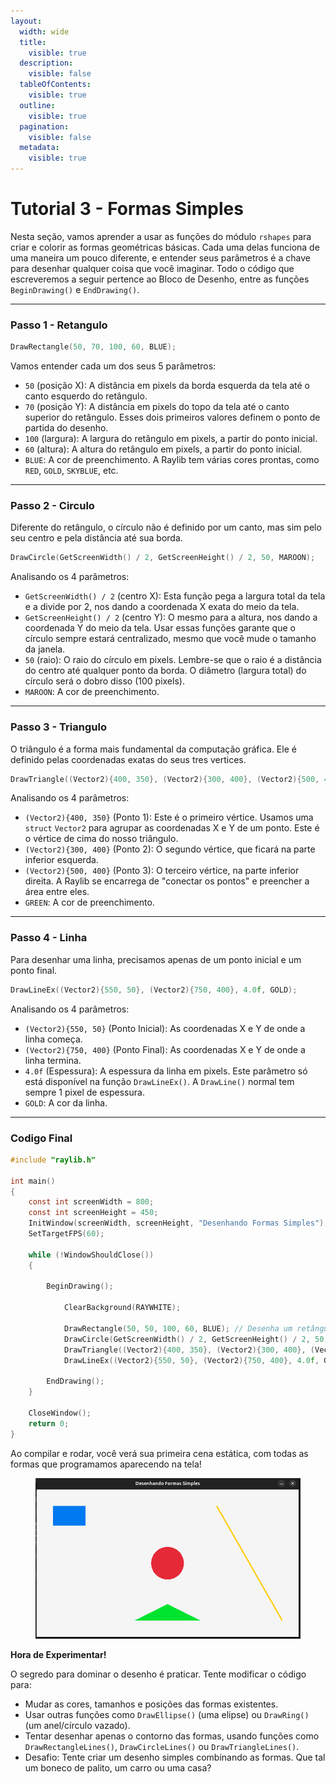 ```yaml
---
layout:
  width: wide
  title:
    visible: true
  description:
    visible: false
  tableOfContents:
    visible: true
  outline:
    visible: true
  pagination:
    visible: false
  metadata:
    visible: true
---
```


# Tutorial 3 - Formas Simples

Nesta seção, vamos aprender a usar as funções do módulo `rshapes` para criar e colorir as formas geométricas básicas. Cada uma delas funciona de uma maneira um pouco diferente, e entender seus parâmetros é a chave para desenhar qualquer coisa que você imaginar. Todo o código que escreveremos a seguir pertence ao Bloco de Desenho, entre as funções `BeginDrawing()` e `EndDrawing()`.

***

### Passo 1 - Retangulo

```c
DrawRectangle(50, 70, 100, 60, BLUE);
```

Vamos entender cada um dos seus 5 parâmetros:

* `50` (posição X): A distância em pixels da borda esquerda da tela até o canto esquerdo do retângulo.
* `70` (posição Y): A distância em pixels do topo da tela até o canto superior do retângulo. Esses dois primeiros valores definem o ponto de partida do desenho.
* `100` (largura): A largura do retângulo em pixels, a partir do ponto inicial.
* `60` (altura): A altura do retângulo em pixels, a partir do ponto inicial.
* `BLUE`: A cor de preenchimento. A Raylib tem várias cores prontas, como `RED`, `GOLD`, `SKYBLUE`, etc.

***

### Passo 2 - Circulo

Diferente do retângulo, o círculo não é definido por um canto, mas sim pelo seu centro e pela distância até sua borda.

```c
DrawCircle(GetScreenWidth() / 2, GetScreenHeight() / 2, 50, MAROON);
```

Analisando os 4 parâmetros:

* `GetScreenWidth() / 2` (centro X): Esta função pega a largura total da tela e a divide por 2, nos dando a coordenada X exata do meio da tela.
* `GetScreenHeight() / 2` (centro Y): O mesmo para a altura, nos dando a coordenada Y do meio da tela. Usar essas funções garante que o círculo sempre estará centralizado, mesmo que você mude o tamanho da janela.
* `50` (raio): O raio do círculo em pixels. Lembre-se que o raio é a distância do centro até qualquer ponto da borda. O diâmetro (largura total) do círculo será o dobro disso (100 pixels).
* `MAROON`: A cor de preenchimento.

***

### Passo 3 - Triangulo

O triângulo é a forma mais fundamental da computação gráfica. Ele é definido pelas coordenadas exatas do seus tres vertices.

```c
DrawTriangle((Vector2){400, 350}, (Vector2){300, 400}, (Vector2){500, 400}, GREEN);
```

Analisando os 4 parâmetros:

* `(Vector2){400, 350}` (Ponto 1): Este é o primeiro vértice. Usamos uma `struct` `Vector2` para agrupar as coordenadas X e Y de um ponto. Este é o vértice de cima do nosso triângulo.
* `(Vector2){300, 400}` (Ponto 2): O segundo vértice, que ficará na parte inferior esquerda.
* `(Vector2){500, 400}` (Ponto 3): O terceiro vértice, na parte inferior direita. A Raylib se encarrega de "conectar os pontos" e preencher a área entre eles.
* `GREEN`: A cor de preenchimento.

***

### Passo 4 - Linha

Para desenhar uma linha, precisamos apenas de um ponto inicial e um ponto final.

```c
DrawLineEx((Vector2){550, 50}, (Vector2){750, 400}, 4.0f, GOLD);
```

Analisando os 4 parâmetros:

* `(Vector2){550, 50}` (Ponto Inicial): As coordenadas X e Y de onde a linha começa.
* `(Vector2){750, 400}` (Ponto Final): As coordenadas X e Y de onde a linha termina.
* `4.0f` (Espessura): A espessura da linha em pixels. Este parâmetro só está disponível na função `DrawLineEx()`. A `DrawLine()` normal tem sempre 1 pixel de espessura.
* `GOLD`: A cor da linha.

***

### Codigo Final

```c
#include "raylib.h"

int main()
{
    const int screenWidth = 800;
    const int screenHeight = 450;
    InitWindow(screenWidth, screenHeight, "Desenhando Formas Simples");
    SetTargetFPS(60);

    while (!WindowShouldClose())
    {

        BeginDrawing();

            ClearBackground(RAYWHITE);

            DrawRectangle(50, 50, 100, 60, BLUE); // Desenha um retângulo azul
            DrawCircle(GetScreenWidth() / 2, GetScreenHeight() / 2, 50, RED); // Desenha um círculo vermelho
            DrawTriangle((Vector2){400, 350}, (Vector2){300, 400}, (Vector2){500, 400}, GREEN); // Desenha um triângulo verde
            DrawLineEx((Vector2){550, 50}, (Vector2){750, 400}, 4.0f, GOLD); // Desenha uma linha dourada

        EndDrawing();
    }

    CloseWindow();
    return 0;
}
```

Ao compilar e rodar, você verá sua primeira cena estática, com todas as formas que programamos aparecendo na tela!

<figure><img src="../.gitbook/assets/Captura de tela de 2025-10-09 10-57-19.png" alt=""><figcaption></figcaption></figure>

**Hora de Experimentar!**

O segredo para dominar o desenho é praticar. Tente modificar o código para:

* Mudar as cores, tamanhos e posições das formas existentes.
* Usar outras funções como `DrawEllipse()` (uma elipse) ou `DrawRing()` (um anel/círculo vazado).
* Tentar desenhar apenas o contorno das formas, usando funções como `DrawRectangleLines()`, `DrawCircleLines()` ou `DrawTriangleLines()`.
* Desafio: Tente criar um desenho simples combinando as formas. Que tal um boneco de palito, um carro ou uma casa?
